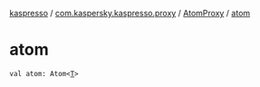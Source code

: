 [kaspresso](../../index.md) / [com.kaspersky.kaspresso.proxy](../index.md) / [AtomProxy](index.md) / [atom](./atom.md)

# atom

`val atom: Atom<`[`T`](index.md#T)`>`